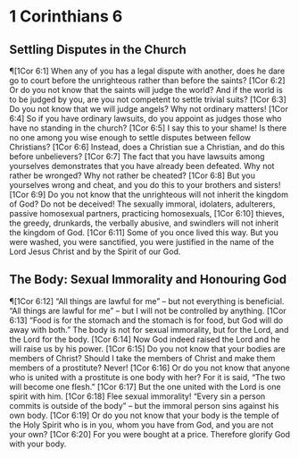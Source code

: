 # 1 Corinthians 6

## Settling Disputes in the Church
¶[1Cor 6:1] When any of you has a legal dispute with another, does he dare go to court before the unrighteous rather than before the saints?
[1Cor 6:2] Or do you not know that the saints will judge the world? And if the world is to be judged by you, are you not competent to settle trivial suits?
[1Cor 6:3] Do you not know that we will judge angels? Why not ordinary matters!
[1Cor 6:4] So if you have ordinary lawsuits, do you appoint as judges those who have no standing in the church?
[1Cor 6:5] I say this to your shame! Is there no one among you wise enough to settle disputes between fellow Christians?
[1Cor 6:6] Instead, does a Christian sue a Christian, and do this before unbelievers?
[1Cor 6:7] The fact that you have lawsuits among yourselves demonstrates that you have already been defeated. Why not rather be wronged? Why not rather be cheated?
[1Cor 6:8] But you yourselves wrong and cheat, and you do this to your brothers and sisters!
[1Cor 6:9] Do you not know that the unrighteous will not inherit the kingdom of God? Do not be deceived! The sexually immoral, idolaters, adulterers, passive homosexual partners, practicing homosexuals,
[1Cor 6:10] thieves, the greedy, drunkards, the verbally abusive, and swindlers will not inherit the kingdom of God.
[1Cor 6:11] Some of you once lived this way. But you were washed, you were sanctified, you were justified in the name of the Lord Jesus Christ and by the Spirit of our God.

## The Body: Sexual Immorality and Honouring God
¶[1Cor 6:12] “All things are lawful for me” – but not everything is beneficial. “All things are lawful for me” – but I will not be controlled by anything.
[1Cor 6:13] “Food is for the stomach and the stomach is for food, but God will do away with both.” The body is not for sexual immorality, but for the Lord, and the Lord for the body.
[1Cor 6:14] Now God indeed raised the Lord and he will raise us by his power.
[1Cor 6:15] Do you not know that your bodies are members of Christ? Should I take the members of Christ and make them members of a prostitute? Never!
[1Cor 6:16] Or do you not know that anyone who is united with a prostitute is one body with her? For it is said, “The two will become one flesh.”
[1Cor 6:17] But the one united with the Lord is one spirit with him.
[1Cor 6:18] Flee sexual immorality! “Every sin a person commits is outside of the body” – but the immoral person sins against his own body.
[1Cor 6:19] Or do you not know that your body is the temple of the Holy Spirit who is in you, whom you have from God, and you are not your own?
[1Cor 6:20] For you were bought at a price. Therefore glorify God with your body.
